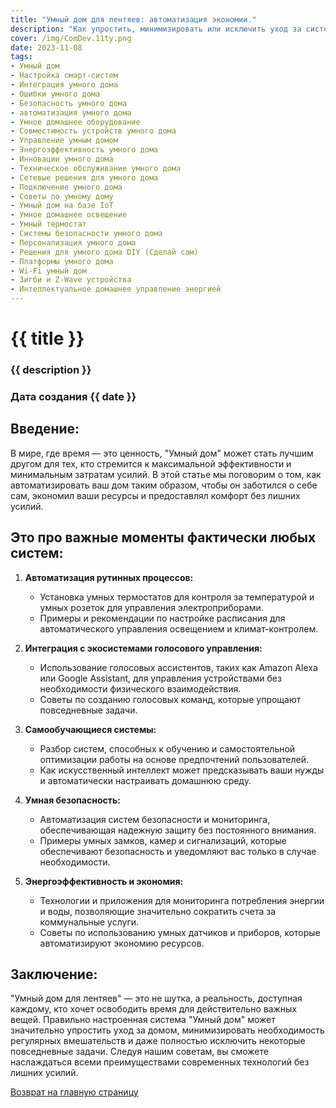 ```yaml
---
title: "Умный дом для лентяев: автоматизация экономии."
description: "Как упростить, минимизировать или исключить уход за системой 'Умный дом', используя передовые технологии IoT и ИИ."
cover: /img/ComDev.11ty.png
date: 2023-11-08
tags: 
- Умный дом
- Настройка смарт-систем
- Интеграция умного дома
- Ошибки умного дома
- Безопасность умного дома
- автоматизация умного дома
- Умное домашнее оборудование
- Совместимость устройств умного дома
- Управление умным домом
- Энергоэффективность умного дома
- Инновации умного дома
- Техническое обслуживание умного дома
- Сетевые решения для умного дома
- Подключение умного дома
- Советы по умному дому
- Умный дом на базе IoT
- Умное домашнее освещение
- Умный термостат
- Системы безопасности умного дома
- Персонализация умного дома
- Решения для умного дома DIY (Сделай сам)
- Платформы умного дома
- Wi-Fi умный дом
- Зигби и Z-Wave устройства
- Интеллектуальное домашнее управление энергией
---
```

# {{ title }}
### {{ description }}
### Дата создания {{ date }}

## Введение:
В мире, где время — это ценность, "Умный дом" может стать лучшим другом для тех, кто стремится к максимальной эффективности и минимальным затратам усилий. В этой статье мы поговорим о том, как автоматизировать ваш дом таким образом, чтобы он заботился о себе сам, экономил ваши ресурсы и предоставлял комфорт без лишних усилий.

## Это про важные моменты фактически любых систем:

1. **Автоматизация рутинных процессов:**
   - Установка умных термостатов для контроля за температурой и умных розеток для управления электроприборами.
   - Примеры и рекомендации по настройке расписания для автоматического управления освещением и климат-контролем.

2. **Интеграция с экосистемами голосового управления:**
   - Использование голосовых ассистентов, таких как Amazon Alexa или Google Assistant, для управления устройствами без необходимости физического взаимодействия.
   - Советы по созданию голосовых команд, которые упрощают повседневные задачи.

3. **Самообучающиеся системы:**
   - Разбор систем, способных к обучению и самостоятельной оптимизации работы на основе предпочтений пользователей.
   - Как искусственный интеллект может предсказывать ваши нужды и автоматически настраивать домашнюю среду.

4. **Умная безопасность:**
   - Автоматизация систем безопасности и мониторинга, обеспечивающая надежную защиту без постоянного внимания.
   - Примеры умных замков, камер и сигнализаций, которые обеспечивают безопасность и уведомляют вас только в случае необходимости.

5. **Энергоэффективность и экономия:**
   - Технологии и приложения для мониторинга потребления энергии и воды, позволяющие значительно сократить счета за коммунальные услуги.
   - Советы по использованию умных датчиков и приборов, которые автоматизируют экономию ресурсов.

## Заключение:
"Умный дом для лентяев" — это не шутка, а реальность, доступная каждому, кто хочет освободить время для действительно важных вещей. Правильно настроенная система "Умный дом" может значительно упростить уход за домом, минимизировать необходимость регулярных вмешательств и даже полностью исключить некоторые повседневные задачи. Следуя нашим советам, вы сможете наслаждаться всеми преимуществами современных технологий без лишних усилий.

[Возврат на главную страницу](/)
